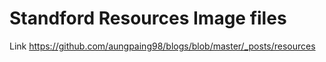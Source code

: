 # Standford Resources Image files

Link
https://github.com/aungpaing98/blogs/blob/master/_posts/resources